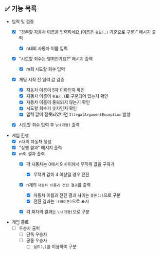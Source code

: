 ## ✅ 기능 목록

- 입력 및 검증
  - [X] "경주할 자동차 이름을 입력하세요.(이름은 `쉼표(,)` 기준으로 구분)" 메시지 출력
    - [X] n대의 자동차 이름 입력
  - [X] "시도할 회수는 몇회인가요?" 메시지 출력
    - [X] m회 시도할 회수 입력
  - [X] 게임 시작 전 입력 값 검증
    - [X] 자동차 이름이 5자 이하인지 확인
    - [X] 자동차 이름이 `쉼표(,)`로 구분되어 있는지 확인
    - [X] 자동차 이름이 중복되지 않는지 확인
    - [X] 시도할 회수가 숫자인지 확인
    - [X] 입력 값이 잘못되었다면 `IllegalArgumentException` 발생
  - [X] 시도할 회수 입력 후 `\n(개행)` 출력


- 게임 진행
  - [X] n대의 자동차 생성
  - [X] "실행 결과" 메시지 출력
  - [X] m회 결과 출력
    - [X] 각 자동차는 0에서 9 사이에서 무작위 값을 구하기
      - [X] 무작위 값이 4 이상일 경우 전진
    - [X] n개의 `자동차 이름과 전진 결과`를 출력
      - [X] 자동차 이름과 전진 결과 사이는 `콜론(:)`으로 구분
      - [X] 전진 결과는 `-(하이픈)`으로 표시
    - [X] 각 회차의 결과는 `\n(개행)`으로 구분


- 게임 종료
  - [ ] 우승자 출력
    - [ ] 단독 우승자
    - [ ] 공동 우승자
      - [ ] `쉼표(,)`를 이용하여 구분
